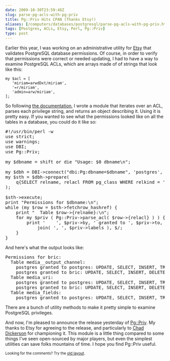 ```yaml
--- 
date: 2009-10-30T23:59:48Z
slug: parse-pg-acls-with-pg-priv
title: Pg::Priv Hits CPAN (Thanks Etsy!)
aliases: [/computers/databases/postgresql/parse-pg-acls-with-pg-priv.html]
tags: [Postgres, ACLs, Etsy, Perl, Pg::Priv]
type: post
---
```


<p>Earlier this year, I was working on an administrative utility for
<a href="http://www.etsy.com/">Etsy</a> that validates PostgreSQL database
permissions. Of course, in order to verify that permissions were correct or
needed updating, I had to have a way to examine PostgreSQL ACLs, which are
arrays made of of strings that look like this:</p>

<pre><code>my $acl = [
   'miriam=arwdDxt/miriam',
   '=r/miriam',
   'admin=arw/miriam',
];
</code></pre>

<p>So following
<a href="http://www.postgresql.org/docs/current/static/sql-grant.html#SQL-GRANT-NOTES"
title="PostgreSQL: “GRANT — Notes”">the documentation</a>, I wrote a module
that iterates over an ACL, parses each privilege string, and returns an object
describing it. Using it is pretty easy. If you wanted to see what the
permissions looked like on all the tables in a database, you could do it like
so:</p>

<pre>
#!/usr/bin/perl -w
use strict;
use warnings;
use DBI;
use Pg::Priv;

my $dbname = shift or die &quot;Usage: $0 dbname\n&quot;;

my $dbh = DBI-&gt;connect(&quot;dbi:Pg:dbname=$dbname&quot;, &#x0027;postgres&#x0027;, &#x0027;&#x0027;);
my $sth = $dbh-&gt;prepare(
    q{SELECT relname, relacl FROM pg_class WHERE relkind = &#x0027;r&#x0027;}
);

$sth-&gt;execute;
print &quot;Permissions for $dbname:\n&quot;;
while (my $row = $sth-&gt;fetchrow_hashref) {
    print &quot;  Table $row-&gt;{relname}:\n&quot;;
    for my $priv ( Pg::Priv-&gt;parse_acl( $row-&gt;{relacl} ) ) {
        print &#x0027;    &#x0027;, $priv-&gt;by, &#x0027; granted to &#x0027;, $priv-&gt;to, &#x0027;: &#x0027;,
            join( &#x0027;, &#x0027;, $priv-&gt;labels ), $/;
    }
}
</pre>

<p>And here's what the output looks like:</p>

<pre>
Permissions for bric:
  Table media__output_channel:
    postgres granted to postgres: UPDATE, SELECT, INSERT, TRUNCATE, REFERENCE, DELETE, TRIGGER
    postgres granted to bric: UPDATE, SELECT, INSERT, DELETE
  Table media_uri:
    postgres granted to postgres: UPDATE, SELECT, INSERT, TRUNCATE, REFERENCE, DELETE, TRIGGER
    postgres granted to bric: UPDATE, SELECT, INSERT, DELETE
  Table media_fields:
    postgres granted to postgres: UPDATE, SELECT, INSERT, TRUNCATE, REFERENCE, DELETE, TRIGGER
</pre>

<p>There are a bunch of utility methods to make it pretty simple to examine
PostgreSQL privileges.</p>

<p>And now, I'm pleased to announce the release yesterday of
<a href="http://search.cpan.org/perldoc?Pg::Priv" title="Pg::Priv on CPAN">Pg::Priv</a>.
My thanks to Etsy for agreeing to the release, and particularly to
<a href="http://chaddickerson.com/">Chad Dickerson</a> for championing it. This
module is a little thing compared to some things I've seen open-sourced by major
players, but even the simplest utilities can save folks mountains of time. I
hope you find Pg::Priv useful.</p>

<p class="past"><small>Looking for the comments? Try the <a rel="nofollow" href="//past.justatheory.com/computers/databases/postgresql/parse-pg-acls-with-pg-priv.html">old layout</a>.</small></p>


